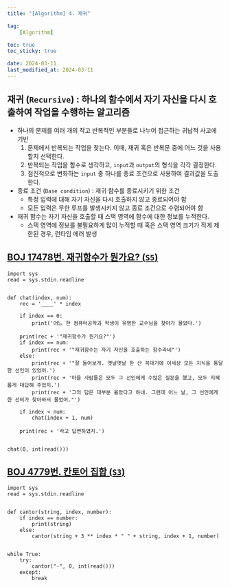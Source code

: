 ```yaml
---
title: "[Algorithm] 4. 재귀"

tag:
    [Algorithm]

toc: true
toc_sticky: true

date: 2024-03-11
last_modified_at: 2024-03-11
---
```


## 재귀 (```Recursive```) : 하나의 함수에서 자기 자신을 다시 호출하여 작업을 수행하는 알고리즘

- 하나의 문제를 여러 개의 작고 반복적인 부분들로 나누어 접근하는 귀납적 사고에 기반
  1. 문제에서 반복되는 작업을 찾는다. 이때, 재귀 혹은 반복문 중에 어느 것을 사용할지 선택한다.
  2. 반복되는 작업을 함수로 생각하고, ```input```과 ```output```의 형식을 각각 결정한다.
  3. 점진적으로 변화하는 ```input``` 중 하나를 종료 조건으로 사용하여 결과값을 도출한다.
- 종료 조건 (```Base condition```) : 재귀 함수를 종료시키기 위한 조건
  - 특정 입력에 대해 자기 자신을 다시 호출하지 않고 종료되어야 함
  - 모든 입력은 무한 루프를 발생시키지 않고 종료 조건으로 수렴되어야 함
- 재귀 함수는 자기 자신을 호출할 때 스택 영역에 함수에 대한 정보를 누적한다.
  - 스택 영역에 정보를 불필요하게 많이 누적할 때 혹은 스택 영역 크기가 작게 제한된 경우, 런타임 에러 발생

## <a href="https://www.acmicpc.net/problem/17478">BOJ 17478번. 재귀함수가 뭔가요? (```S5```)</a>

```
import sys
read = sys.stdin.readline


def chat(index, num):
    rec = '____' * index

    if index == 0:
        print('어느 한 컴퓨터공학과 학생이 유명한 교수님을 찾아가 물었다.')

    print(rec + '"재귀함수가 뭔가요?"')
    if index == num:
        print(rec + '"재귀함수는 자기 자신을 호출하는 함수라네"')
    else:
        print(rec + '"잘 들어보게. 옛날옛날 한 산 꼭대기에 이세상 모든 지식을 통달한 선인이 있었어.')
        print(rec + '마을 사람들은 모두 그 선인에게 수많은 질문을 했고, 모두 지혜롭게 대답해 주었지.')
        print(rec + '그의 답은 대부분 옳았다고 하네. 그런데 어느 날, 그 선인에게 한 선비가 찾아와서 물었어."')

    if index < num:
        chat(index + 1, num)

    print(rec + '라고 답변하였지.')


chat(0, int(read()))
```

## <a href="https://www.acmicpc.net/problem/4779">BOJ 4779번. 칸토어 집합 (```S3```)</a>

```
import sys
read = sys.stdin.readline


def cantor(string, index, number):
    if index == number:
        print(string)
    else:
        cantor(string + 3 ** index * " " + string, index + 1, number)


while True:
    try:
        cantor("-", 0, int(read()))
    except:
        break
```
